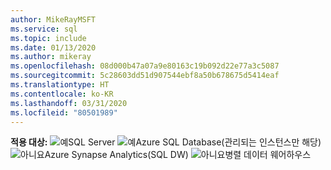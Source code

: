 ```yaml
---
author: MikeRayMSFT
ms.service: sql
ms.topic: include
ms.date: 01/13/2020
ms.author: mikeray
ms.openlocfilehash: 08d000b47a07a9e80163c19b092d22e77a3c5087
ms.sourcegitcommit: 5c28603dd51d907544ebf8a50b678675d5414eaf
ms.translationtype: HT
ms.contentlocale: ko-KR
ms.lasthandoff: 03/31/2020
ms.locfileid: "80501989"
---
```

<Token>**적용 대상:** ![예](media/yes-icon.png)SQL Server ![예](media/yes-icon.png)Azure SQL Database(관리되는 인스턴스만 해당) ![아니요](media/no-icon.png)Azure Synapse Analytics(SQL DW) ![아니요](media/no-icon.png)병렬 데이터 웨어하우스 </Token>

